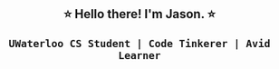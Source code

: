 <h2 align="center"> ⭐️ Hello there! I'm Jason. ⭐️
 
`UWaterloo CS Student | Code Tinkerer | Avid Learner`

 <h2>
